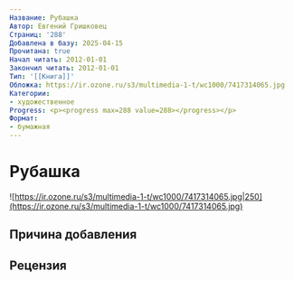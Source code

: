 ```yaml
---
Название: Рубашка
Автор: Евгений Гришковец
Страниц: '288'
Добавлена в базу: 2025-04-15
Прочитана: true
Начал читать: 2012-01-01
Закончил читать: 2012-01-01
Тип: '[[Книга]]'
Обложка: https://ir.ozone.ru/s3/multimedia-1-t/wc1000/7417314065.jpg
Категории:
- художественное
Progress: <p><progress max=288 value=288></progress></p>
Формат:
- бумажная
---
```

# Рубашка

![https://ir.ozone.ru/s3/multimedia-1-t/wc1000/7417314065.jpg|250](https://ir.ozone.ru/s3/multimedia-1-t/wc1000/7417314065.jpg)

## Причина добавления


## Рецензия